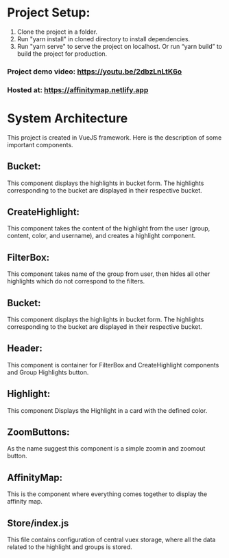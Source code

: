 # Project Setup:
1.  Clone the project in a folder.
2. Run "yarn install" in cloned directory to install dependencies.
3. Run "yarn serve" to serve the project on localhost. Or run “yarn build” to build the project for production.

### Project demo video: https://youtu.be/2dbzLnLtK6o
### Hosted at: https://affinitymap.netlify.app

# System Architecture
 This project is created in VueJS framework.
 Here is the description of some important components.
## Bucket: 
This component displays the highlights in bucket form. The highlights corresponding to the bucket are displayed in their respective bucket.
## CreateHighlight: 
This component takes the content of the highlight from the user (group, content, color, and username), and creates a highlight component.
## FilterBox: 
This component takes name of the group from user, then hides all other highlights which do not correspond to the filters.
## Bucket: 
This component displays the highlights in bucket form. The highlights corresponding to the bucket are displayed in their respective bucket.
## Header: 
This component is container for FilterBox and CreateHighlight components and Group Highlights button.
## Highlight: 
This component Displays the Highlight in a card with the defined color.

## ZoomButtons: 
As the name suggest this component is a simple zoomin and zoomout button.

## AffinityMap: 
This is the component where everything comes together to display the affinity map.

## Store/index.js
This file contains configuration of central vuex storage, where all the data related to the highlight and groups is stored.
